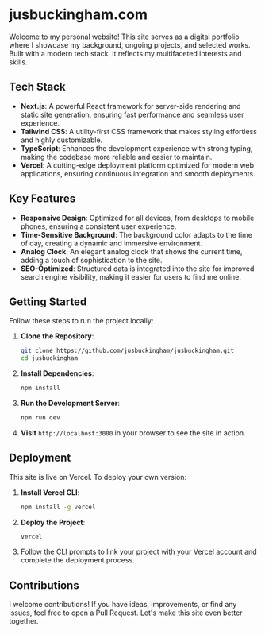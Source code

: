 # jusbuckingham.com

Welcome to my personal website! This site serves as a digital portfolio where I showcase my background, ongoing projects, and selected works. Built with a modern tech stack, it reflects my multifaceted interests and skills.

## Tech Stack

- **Next.js**: A powerful React framework for server-side rendering and static site generation, ensuring fast performance and seamless user experience.
- **Tailwind CSS**: A utility-first CSS framework that makes styling effortless and highly customizable.
- **TypeScript**: Enhances the development experience with strong typing, making the codebase more reliable and easier to maintain.
- **Vercel**: A cutting-edge deployment platform optimized for modern web applications, ensuring continuous integration and smooth deployments.

## Key Features

- **Responsive Design**: Optimized for all devices, from desktops to mobile phones, ensuring a consistent user experience.
- **Time-Sensitive Background**: The background color adapts to the time of day, creating a dynamic and immersive environment.
- **Analog Clock**: An elegant analog clock that shows the current time, adding a touch of sophistication to the site.
- **SEO-Optimized**: Structured data is integrated into the site for improved search engine visibility, making it easier for users to find me online.

## Getting Started

Follow these steps to run the project locally:

1. **Clone the Repository**:
    ```bash
    git clone https://github.com/jusbuckingham/jusbuckingham.git
    cd jusbuckingham
    ```

2. **Install Dependencies**:
    ```bash
    npm install
    ```

3. **Run the Development Server**:
    ```bash
    npm run dev
    ```

4. **Visit** `http://localhost:3000` in your browser to see the site in action.

## Deployment

This site is live on Vercel. To deploy your own version:

1. **Install Vercel CLI**:
    ```bash
    npm install -g vercel
    ```

2. **Deploy the Project**:
    ```bash
    vercel
    ```

3. Follow the CLI prompts to link your project with your Vercel account and complete the deployment process.

## Contributions

I welcome contributions! If you have ideas, improvements, or find any issues, feel free to open a Pull Request. Let's make this site even better together.
